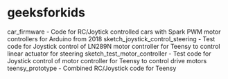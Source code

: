 # geeksforkids
car_firmware - Code for RC/Joytick controlled cars with Spark PWM motor controllers for Arduino from 2018
sketch_joystick_control_steering - Test code for Joystick control of LN289N motor controller for Teensy to control linear actuator for steering
sketch_test_motor_controller - Test code for Joystick control of motor controller for Teensy to control drive motors
teensy_prototype - Combined RC/Joystick code for Teensy
